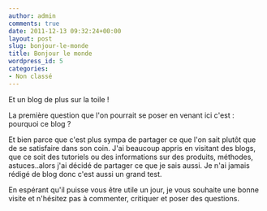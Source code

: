 ```yaml
---
author: admin
comments: true
date: 2011-12-13 09:32:24+00:00
layout: post
slug: bonjour-le-monde
title: Bonjour le monde
wordpress_id: 5
categories:
- Non classé
---
```


Et un blog de plus sur la toile !

La première question que l'on pourrait se poser en venant ici c'est : pourquoi ce blog ?

Et bien parce que c'est plus sympa de partager ce que l'on sait plutôt que de se satisfaire dans son coin. J'ai beaucoup appris en visitant des blogs, que ce soit des tutoriels ou des informations sur des produits, méthodes, astuces..alors j'ai décidé de partager ce que je sais aussi. Je n'ai jamais rédigé de blog donc c'est aussi un grand test.

En espérant qu'il puisse vous être utile un jour, je vous souhaite une bonne visite et n'hésitez pas à commenter, critiquer et poser des questions.


